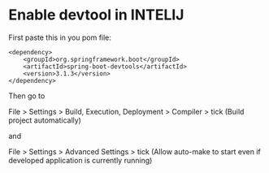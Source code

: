 # Enable devtool in INTELIJ

First paste this in you pom file:

```
<dependency>
    <groupId>org.springframework.boot</groupId>
    <artifactId>spring-boot-devtools</artifactId>
    <version>3.1.3</version>
</dependency>
```
Then go to 

File > Settings > Build, Execution, Deployment > Compiler > tick (Build project automatically)

and 

File > Settings > Advanced Settings > tick (Allow auto-make to start even if developed application is currently running)



